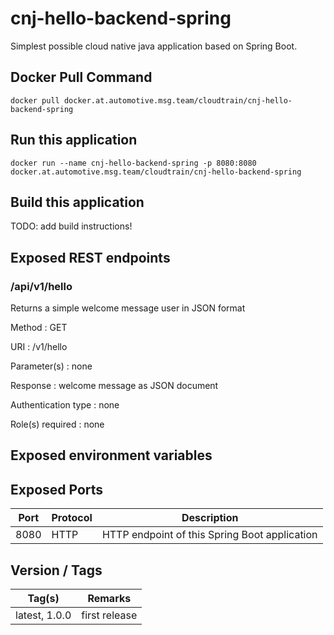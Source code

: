 # cnj-hello-backend-spring

Simplest possible cloud native java application based on Spring Boot.

## Docker Pull Command
`docker pull docker.at.automotive.msg.team/cloudtrain/cnj-hello-backend-spring`

## Run this application 

``` 
docker run --name cnj-hello-backend-spring -p 8080:8080 docker.at.automotive.msg.team/cloudtrain/cnj-hello-backend-spring
```

## Build this application 

TODO: add build instructions!

## Exposed REST endpoints

### /api/v1/hello

Returns a simple welcome message user in JSON format

Method
: GET

URI
: /v1/hello

Parameter(s)
: none

Response
: welcome message as JSON document

Authentication type
: none

Role(s) required
: none


## Exposed environment variables

## Exposed Ports

| Port | Protocol | Description |
| --- | --- | --- |
| 8080 | HTTP | HTTP endpoint of this Spring Boot application | 
 
## Version / Tags

| Tag(s) | Remarks |
| --- | --- |
| latest, 1.0.0 | first release |
